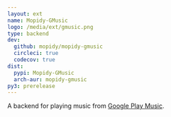 ```yaml
---
layout: ext
name: Mopidy-GMusic
logo: /media/ext/gmusic.png
type: backend
dev:
  github: mopidy/mopidy-gmusic
  circleci: true
  codecov: true
dist:
  pypi: Mopidy-GMusic
  arch-aur: mopidy-gmusic
py3: prerelease
---
```


A backend for playing music from
[Google Play Music](https://play.google.com/music/).
